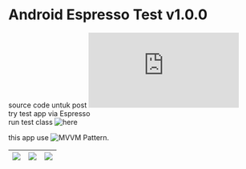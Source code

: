 # Android Espresso Test v1.0.0 #

source code untuk post ![Android Testing dengan Espresso](https://yoesuv.blogspot.com/2019/02/android-testing-dengan-espresso.html)
<br/>
try test app via Espresso<br/>
run test class ![here](https://github.com/yoesuv-blog/Android-Espresso-Testing/blob/master/app/src/androidTest/java/com/yoesuv/myespresso/MainApplicationTest.kt)

this app use ![MVVM Pattern](https://github.com/yoesuv-blog/Android-MVVM-Networking).

| ![](https://lh3.googleusercontent.com/1zsUt5Jv41yucajpzURarU7M6AM5qYBVYddt7_B5Gwf0mYWM2VpNImxWx6NPhFvk4iiI2rS8n8FSdyaOKJD4o83N573Xl95HjUjnixDNNZagYJSQfvgPmOy_TQk-YWmsIkh5l5kgjSkYdLPbttbKBoBNVrFDwWwnoSixAprmsoqlUVHZmg2jIhGz9J4XgCWn4JNBpa6qhs2jPiZpQP5VFVqgJmw0yTomZwn_2AbpeV4VTNsub2Er1l4PsXBLsVPWcv1OjtWLBAikggOyw3tWEBMKH1zrHckviT_TF6GX7AafrReDUrwUeTHb7eWgR5Eet52pDdv3zCT_1hXuXlum_GfEwmaTkRuW5iK-LvIpRC93IjG8JwbYOOujRiyEhtbdeR5E2FzcxIxzFYLOW9ckzrvGMre1b1OwvRwnpTW3iyESogIKIjxBH9O4xTW2iopGkew8W4kWMRYTpM7FzPbZzU9y1nNPxGBKCS-FhRnNbyaXP59-e6oBYiXPRm0lUcsQ3SlMI4hAd54QlKDudK3BlQhHpQXb7GUjnabpjA91q3UdtShd9ca445luaAD55fQpbguduALghsaqbTiUl3CUumfjCbMrPIdXppwlDMGO04qaJaRBdaD7GsZsD8YUCZ8LXQtqQ-WKKzhj3fJjbzlnEUoMIXY0iZ0=w358-h636-no) | ![](https://lh3.googleusercontent.com/yRX3Xpe4vEN-cPnzjpOKq1fWGolqvN2p7ItnMlE9Ub9iwVMjsX2u-cIwZ9ndrxOS_2Qt_i-e2q4MLRldv_zeIpWe9uT6UxAqpR0RxBJ11FJ1TSOWXuChGQeYXvm0whfqA1Z9Ne-MlL4oZ1GKu6qMLxEh211HWFo1bJURSUJynKOv2Sa4vsq4wS2AQ35-48zepLrRqDebuQubkWhjC4jp3HNq05BdLdsgejuIpSV4XuUHOrHAkfym57EmDmciBsmRyoTvhAU9YppEVPn3bcW6F4yhPUEkrmEGIo8tXOdEi8VXVKQkMJXjCzMxEzifj6uYiPf226FAu6afNeL_g_JQQXC4HteHdPf6UPAUOXrsowB-vY70i2hn85w8DAv1VhDGX3Zi9B32_VRNYFn36e4Lpl652mnrGi_28emMDs4x5l4azd2kn9n7SbPjy3sG7mz4gw5mBN9sl2W5L2WNpYhdYFnJ8pWyQMDR8f3i9SBiPIC_WH1sMBLdz0yiFBQCPHpLFCD4hWWNd6OG8ZopMKOk_dADDJxwWMcDSsmCXg9bDnGOM9oG59LSsM06I5ANEJgOMFKqIkd3BOr9pRqN_DIfhFKWVHPOr8Z8KVoKcZpt-89TDUFnQ63gZZEFI4T9T8RLCAi2fo208szkEgfNTQKWlJF4dFBPlDo=w358-h636-no) | ![](https://lh3.googleusercontent.com/zc482tjzW8a3UAYc0FZnIGSjM8rwmjSqaS2yAw7hJEyj3l2siDp3unbc8WKaC4ez4YEJqcScPXtO9z_rZ_SwEEbiWD0dIz9AcROd7MKWG5AH64a-FZo93WyLuCNy0C-QiCBU_pYyMN1vhkMhktT2qSb8kPeZnFr9RgyMKwwNdREzJ3-n0tx8pM_TNjPPSOZPK68Tbw7UTfPcB1a7mHI_uWo61NGARqRdeuXagLO_N8Ye8sIlIyfAxilvTkjlynni244tW5z-TPbP3drq3kfhDRhLm8XVB0jcq54Ebg42dcpddamg5-0YFhuWGaUoaH7ZohLmR2OQlp8MIthr38yjGOpS9nRl1AY89ogNGQ3Ekjzi2LUNp0m9m7ZMH65NDVYLQrIlEK-oGLk5KQS6FErG9mbZ8NNSV0jhWZNCCfs4fM5S06-gGZd8C45yilS89jc4Zq1CAHB4gLbYbTsG7h4uU75J-NeUKzlrz_x2Xebw3tmEO0-mlER1aCVYvHv5kpYEcqEfNG-YZ1D6OSRz5FxR9jaJ2OZhR7jjkxYU2rHRcbvpi8_bGM9zaR_ZLy3RgoI_IqsOSd292IzeYD7969e7T_9w1XdM0qNuPbLFpDIb5Mutw-4Ei-bt1Vuua7E5goKxFsgNlyVjV9iyu21J1gB3kur5K09g_04=w358-h636-no) |
| --- | --- | --- |
